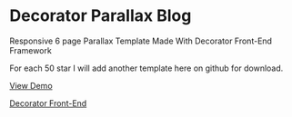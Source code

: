 Decorator Parallax Blog
=========

Responsive 6 page Parallax Template Made With Decorator Front-End Framework

For each 50 star I will add another template here on github for download.

[View Demo](http://blog.codable.org) 

[Decorator Front-End](http://decorator.codable.org) 
